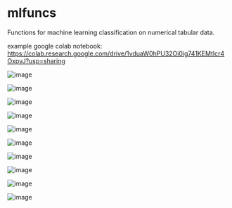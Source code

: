 # mlfuncs
Functions for machine learning classification on numerical tabular data.

example google colab notebook:
https://colab.research.google.com/drive/1vduaW0hPU32Oi0ig741KEMtIcr4OxpvJ?usp=sharing


![image](https://user-images.githubusercontent.com/26733046/180589049-a10c7f7d-53da-4709-ab3f-3ba5be19f5fd.png)

![image](https://user-images.githubusercontent.com/26733046/180588849-7a78731e-88f7-43cd-afda-db7c339ea925.png)


![image](https://user-images.githubusercontent.com/26733046/180589422-d4e8baed-ca03-488c-89b8-d6a9c62c6269.png)


![image](https://user-images.githubusercontent.com/26733046/180589499-f4ada26d-9b8e-43a3-aabd-a73de7b53f2e.png)


![image](https://user-images.githubusercontent.com/26733046/180588919-499910fd-f3b4-4afb-a6b9-1b92fc64db6b.png)


![image](https://user-images.githubusercontent.com/26733046/180588938-4191ee1c-9fff-4593-8ca9-138bd3265fad.png)


![image](https://user-images.githubusercontent.com/26733046/180588958-b4713105-7441-4e32-827f-7fec577c5071.png)


![image](https://user-images.githubusercontent.com/26733046/180588973-ba638594-f495-41cf-9a5e-3e9c4e0793df.png)


![image](https://user-images.githubusercontent.com/26733046/180588986-0e1a0f62-f496-44c5-9387-f1f6e3854b09.png)


![image](https://user-images.githubusercontent.com/26733046/180589010-eb7bc599-7f33-47fd-8b12-90acd9695689.png)
